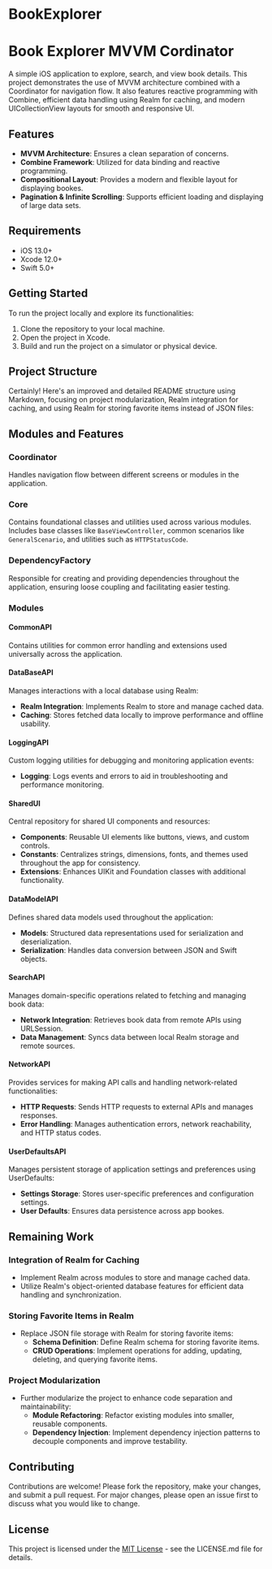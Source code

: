 # BookExplorer
# Book Explorer MVVM Cordinator

A simple iOS application to explore, search, and view book details. This project demonstrates the use of MVVM architecture combined with a Coordinator for navigation flow. It also features reactive programming with Combine, efficient data handling using Realm for caching, and modern UICollectionView layouts for smooth and responsive UI.

## Features

- **MVVM Architecture**: Ensures a clean separation of concerns.
- **Combine Framework**: Utilized for data binding and reactive programming.
- **Compositional Layout**: Provides a modern and flexible layout for displaying bookes.
- **Pagination & Infinite Scrolling**: Supports efficient loading and displaying of large data sets.

## Requirements

- iOS 13.0+
- Xcode 12.0+
- Swift 5.0+

## Getting Started

To run the project locally and explore its functionalities:

1. Clone the repository to your local machine.
2. Open the project in Xcode.
3. Build and run the project on a simulator or physical device.
   
## Project Structure
Certainly! Here's an improved and detailed README structure using Markdown, focusing on project modularization, Realm integration for caching, and using Realm for storing favorite items instead of JSON files:
 
## Modules and Features

### Coordinator

Handles navigation flow between different screens or modules in the application.

### Core

Contains foundational classes and utilities used across various modules. Includes base classes like `BaseViewController`, common scenarios like `GeneralScenario`, and utilities such as `HTTPStatusCode`.

### DependencyFactory

Responsible for creating and providing dependencies throughout the application, ensuring loose coupling and facilitating easier testing.

### Modules

#### CommonAPI

Contains utilities for common error handling and extensions used universally across the application.

#### DataBaseAPI

Manages interactions with a local database using Realm:
- **Realm Integration**: Implements Realm to store and manage cached data.
- **Caching**: Stores fetched data locally to improve performance and offline usability.

#### LoggingAPI

Custom logging utilities for debugging and monitoring application events:
- **Logging**: Logs events and errors to aid in troubleshooting and performance monitoring.

#### SharedUI

Central repository for shared UI components and resources:
- **Components**: Reusable UI elements like buttons, views, and custom controls.
- **Constants**: Centralizes strings, dimensions, fonts, and themes used throughout the app for consistency.
- **Extensions**: Enhances UIKit and Foundation classes with additional functionality.

#### DataModelAPI

Defines shared data models used throughout the application:
- **Models**: Structured data representations used for serialization and deserialization.
- **Serialization**: Handles data conversion between JSON and Swift objects.

#### SearchAPI

Manages domain-specific operations related to fetching and managing book data:
- **Network Integration**: Retrieves book data from remote APIs using URLSession.
- **Data Management**: Syncs data between local Realm storage and remote sources.

#### NetworkAPI

Provides services for making API calls and handling network-related functionalities:
- **HTTP Requests**: Sends HTTP requests to external APIs and manages responses.
- **Error Handling**: Manages authentication errors, network reachability, and HTTP status codes.

#### UserDefaultsAPI

Manages persistent storage of application settings and preferences using UserDefaults:
- **Settings Storage**: Stores user-specific preferences and configuration settings.
- **User Defaults**: Ensures data persistence across app bookes.

## Remaining Work

### Integration of Realm for Caching

- Implement Realm across modules to store and manage cached data.
- Utilize Realm's object-oriented database features for efficient data handling and synchronization.

### Storing Favorite Items in Realm

- Replace JSON file storage with Realm for storing favorite items:
  - **Schema Definition**: Define Realm schema for storing favorite items.
  - **CRUD Operations**: Implement operations for adding, updating, deleting, and querying favorite items.

### Project Modularization

- Further modularize the project to enhance code separation and maintainability:
  - **Module Refactoring**: Refactor existing modules into smaller, reusable components.
  - **Dependency Injection**: Implement dependency injection patterns to decouple components and improve testability.
 
## Contributing

Contributions are welcome! Please fork the repository, make your changes, and submit a pull request. For major changes, please open an issue first to discuss what you would like to change.

## License

This project is licensed under the [MIT License](LICENSE.md) - see the LICENSE.md file for details.
